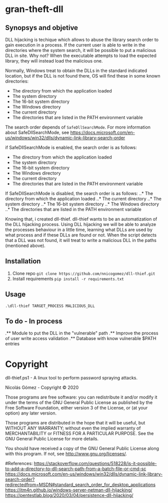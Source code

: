 # gran-theft-dll

## Synopsys and objetive
DLL hijacking is techique which allows to abuse the library search order to gain execution in a process. If the current user is able to write in the directories where the system search, it will be possible to put a malicious DLL in site. Why not? 
When the executable attempts to load the expected library, they will instead load the malicious one. 

Normally, Windows treat to obtain the DLLs in the standard indicated location, but if the DLL is not found there, OS will find these in some known directories:

* The directory from which the application loaded
* The system directory
* The 16-bit system directory
* The Windows directory
* The current directory
* The directories that are listed in the PATH environment variable

The search order depends of `SafeDllSearchMode`.
For more information about SafeDllSearchMode, see https://docs.microsoft.com/en-us/windows/win32/dlls/dynamic-link-library-search-order

if SafeDllSearchMode is enabled, the search order is as follows:
* The directory from which the application loaded
* The system directory
* The 16-bit system directory
* The Windows directory
* The current directory
* The directories that are listed in the PATH environment variable

If SafeDllSearchMode is disabled, the search order is as follows:
..* The directory from which the application loaded
..* The current directory
..* The system directory
..* The 16-bit system directory
..* The Windows directory
..* The directories that are listed in the PATH environment variable

Knowing that, i created dll-thief. dll-thief wants to be an automatization of the DLL hijacking process. Using DLL hijacking we will be able to analyze the processes behaviour in a little time, learning what DLLs are used by what process and if these DLLs are found or not. When the script detects that a DLL was not found, it will treat to write a malicious DLL in the paths (mentioned above). 

## Installation
1. Clone repo
`git clone https://github.com/nnicogomez/dll-thief.git`
2. Install requirements
`pip install -r requirements.txt`

## Usage
`.\dll-thief TARGET_PROCESS MALICIOUS_DLL`

## To do - In process
.** Module to put the DLL in the "vulnerable" path
.** Improve the process of user write access validation
.** Database with know vulnerable $PATH entries

# Copyright
dll-thief.ps1 - A linux tool to perform password spraying attacks.

Nicolás Gómez - Copyright © 2020

Those programs are free software: you can redistribute it and/or modify it under the terms of the GNU General Public License as published by the Free Software Foundation, either version 3 of the License, or (at your option) any later version.

Those programs are distributed in the hope that it will be useful, but WITHOUT ANY WARRANTY; without even the implied warranty of MERCHANTABILITY or FITNESS FOR A PARTICULAR PURPOSE. See the GNU General Public License for more details.

You should have received a copy of the GNU General Public License along with this program. If not, see http://www.gnu.org/licenses/.

#References:
https://stackoverflow.com/questions/518228/is-it-possible-to-add-a-directory-to-dll-search-path-from-a-batch-file-or-cmd-sc
https://docs.microsoft.com/en-us/windows/win32/dlls/dynamic-link-library-search-order?redirectedfrom=MSDN#standard_search_order_for_desktop_applications
https://itm4n.github.io/windows-server-netman-dll-hijacking/
https://pentestlab.blog/2020/03/04/persistence-dll-hijacking/
